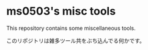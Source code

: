 # ms0503's misc tools

This repository contains some miscellaneous tools.

このリポジトリは雑多ツール共をぶち込んでる何かです。
